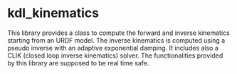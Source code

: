 kdl_kinematics
==============

This library provides a class to compute the forward and inverse kinematics starting from an URDF model. The inverse kinematics is computed
using a pseudo inverse with an adaptive exponential damping.
It includes also a CLIK (closed loop inverse kinematics) solver.
The functionalities provided by this library are supposed to be real time safe.
